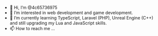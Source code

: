 - 👋 Hi, I’m @4c65736975
- 👀 I’m interested in web development and game development.
- 🌱 I’m currently learning TypeScript, Laravel (PHP), Unreal Engine (C++) and still upgrading my Lua and JavaScript skills.
- 📫 How to reach me ...

<!---
4c65736975/4c65736975 is a ✨ special ✨ repository because its `README.md` (this file) appears on your GitHub profile.
You can click the Preview link to take a look at your changes.
--->
